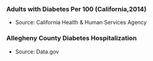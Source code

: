
### Adults with Diabetes Per 100 (California,2014)
- Source: California Health & Human Services Agency

### Allegheny County Diabetes Hospitalization
- Source: Data.gov
